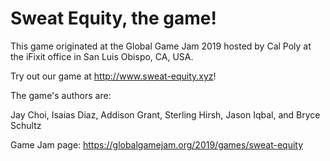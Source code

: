 Sweat Equity, the game!
===


This game originated at the Global Game Jam 2019 hosted by Cal Poly at the iFixit office in San Luis Obispo, CA, USA.

Try out our game at http://www.sweat-equity.xyz!

The game's authors are:

Jay Choi, 
Isaias Diaz, 
Addison Grant, 
Sterling Hirsh, 
Jason Iqbal, and
Bryce Schultz

Game Jam page: https://globalgamejam.org/2019/games/sweat-equity
